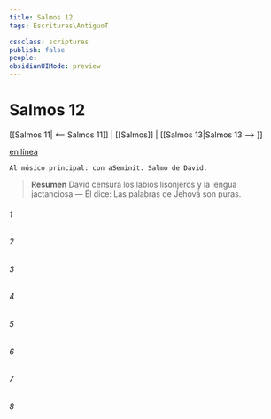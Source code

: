 ```yaml
---
title: Salmos 12
tags: Escrituras\AntiguoT

cssclass: scriptures
publish: false
people:
obsidianUIMode: preview
---
```


# Salmos 12
[[Salmos 11| <-- Salmos 11]] | [[Salmos]] | [[Salmos 13|Salmos 13 --> ]]

[en línea](https://churchofjesuschrist.org/study/scriptures/ot/ps/12?lang=spa)

```
Al músico principal: con aSeminit. Salmo de David.
```

> __Resumen__
David censura los labios lisonjeros y la lengua jactanciosa — Él dice: Las palabras de Jehová son puras.

###### 1 


###### 2 


###### 3 


###### 4 


###### 5 


###### 6 


###### 7 


###### 8 


